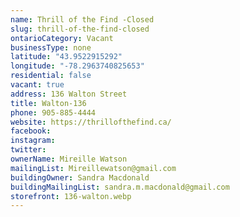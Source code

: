 ```yaml
---
name: Thrill of the Find -Closed 
slug: thrill-of-the-find-closed
ontarioCategory: Vacant
businessType: none
latitude: "43.9522915292"
longitude: "-78.2963740825653"
residential: false
vacant: true
address: 136 Walton Street
title: Walton-136
phone: 905-885-4444
website: https://thrillofthefind.ca/
facebook:
instagram:
twitter:
ownerName: Mireille Watson
mailingList: Mireillewatson@gmail.com
buildingOwner: Sandra Macdonald
buildingMailingList: sandra.m.macdonald@gmail.com
storefront: 136-walton.webp
---
```


